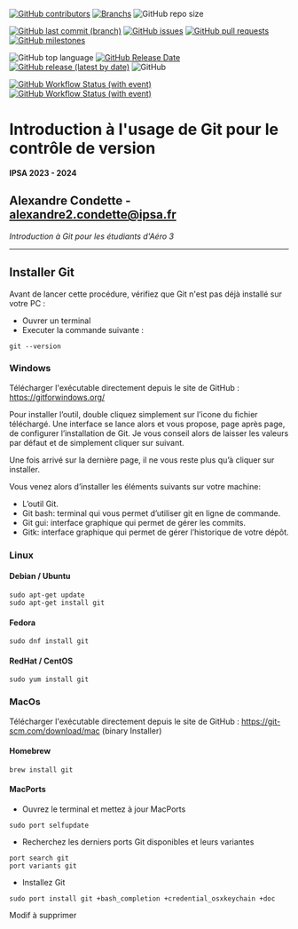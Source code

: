 [![GitHub contributors](https://img.shields.io/github/contributors/A-Cndt/Workshop_Git?color=blue&label=Contributors&logo=GitHub)](https://github.com/A-Cndt/Workshop_Git/graphs/contributors)
[![Branchs](https://badgen.net/badge/Branchs/3/blue?icon=github)](https://github.com/A-Cndt/Workshop_Git/branches)
![GitHub repo size](https://img.shields.io/github/repo-size/A-Cndt/Workshop_Git?color=blue&label=Repo%20Size&logo=git&logoColor=white)

[![GitHub last commit (branch)](https://img.shields.io/github/last-commit/A-Cndt/Workshop_Git/main?label=Last%20Commit)](https://github.com/A-Cndt/Workshop_Git/commit/main)
[![GitHub issues](https://img.shields.io/github/issues/A-Cndt/Workshop_Git?label=Issues)](https://github.com/A-Cndt/Workshop_Git/issues)
[![GitHub pull requests](https://img.shields.io/github/issues-pr/A-Cndt/Workshop_Git?label=Pull%20request)](https://github.com/A-Cndt/Workshop_Git/pulls)
[![GitHub milestones](https://img.shields.io/github/milestones/open/A-Cndt/Workshop_Git?label=Open%20Milestones)](https://github.com/A-Cndt/Workshop_Git/milestones)

![GitHub top language](https://img.shields.io/github/languages/top/A-Cndt/Workshop_Git?color=blueviolet&label=Python&logo=Python&logoColor=white)
[![GitHub Release Date](https://img.shields.io/github/release-date/A-Cndt/Workshop_Git?color=blueviolet&label=Release%20Date)](https://github.com/A-Cndt/Workshop_Git/releases/)
[![GitHub release (latest by date)](https://img.shields.io/github/v/release/A-Cndt/Workshop_Git?color=blueviolet&label=Lastest%20Release)](https://github.com/A-Cndt/Workshop_Git/tags)
![GitHub](https://img.shields.io/github/license/A-Cndt/Workshop_Git?color=blueviolet&label=License)

[![GitHub Workflow Status (with event)](https://img.shields.io/github/actions/workflow/status/A-Cndt/Workshop_Git/documentation.yml?logo=sphinx&label=Documentation%20Sphynx&)](https://a-cndt.github.io/Workshop_Git/)
[![GitHub Workflow Status (with event)](https://img.shields.io/github/actions/workflow/status/A-Cndt/Workshop_Git/python_app.yml?logo=Python&logoColor=white&label=Test%20des%20modules)](https://github.com/A-Cndt/Workshop_Git/actions/workflows/python_app.yml)

# Introduction à l'usage de Git pour le contrôle de version
**IPSA 2023 - 2024**

Alexandre Condette - alexandre2.condette@ipsa.fr
---
*Introduction à Git pour les étudiants d'Aéro 3*
____

## Installer Git
Avant de lancer cette procédure, vérifiez que Git n'est pas déjà installé sur votre PC :
- Ouvrer un terminal
- Executer la commande suivante : 
```console
git --version
```

### Windows 
Télécharger l'exécutable directement depuis le site de GitHub : https://gitforwindows.org/

Pour installer l’outil, double cliquez simplement sur l’icone du fichier téléchargé. Une interface se lance alors et vous propose, page après page, de configurer l’installation de Git. Je vous conseil alors de laisser les valeurs par défaut et de simplement cliquer sur suivant.

Une fois arrivé sur la dernière page, il ne vous reste plus qu’à cliquer sur installer.

Vous venez alors d’installer les éléments suivants sur votre machine:
- L’outil Git.
- Git bash: terminal qui vous permet d’utiliser git en ligne de commande.
- Git gui: interface graphique qui permet de gérer les commits.
- Gitk: interface graphique qui permet de gérer l’historique de votre dépôt.

### Linux
#### Debian / Ubuntu 

```console
sudo apt-get update
sudo apt-get install git
```

#### Fedora

```console
sudo dnf install git
```

#### RedHat / CentOS

```console
sudo yum install git
```

### MacOs
Télécharger l'exécutable directement depuis le site de GitHub :  https://git-scm.com/download/mac (binary Installer)

#### Homebrew 
```console
brew install git
```

#### MacPorts
- Ouvrez le terminal et mettez à jour MacPorts
```console
sudo port selfupdate
```
- Recherchez les derniers ports Git disponibles et leurs variantes
```console
port search git
port variants git
```
- Installez Git
```console
sudo port install git +bash_completion +credential_osxkeychain +doc
```

Modif à supprimer
